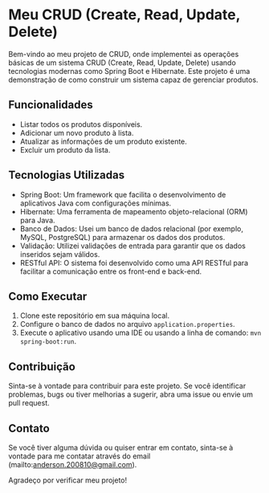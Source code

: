 # Meu CRUD (Create, Read, Update, Delete)

Bem-vindo ao meu projeto de CRUD, onde implementei as operações básicas de um sistema CRUD (Create, Read, Update, Delete) usando tecnologias modernas como Spring Boot e Hibernate. Este projeto é uma demonstração de como construir um sistema capaz de gerenciar produtos.

## Funcionalidades

- Listar todos os produtos disponíveis.
- Adicionar um novo produto à lista.
- Atualizar as informações de um produto existente.
- Excluir um produto da lista.

## Tecnologias Utilizadas

- Spring Boot: Um framework que facilita o desenvolvimento de aplicativos Java com configurações mínimas.
- Hibernate: Uma ferramenta de mapeamento objeto-relacional (ORM) para Java.
- Banco de Dados: Usei um banco de dados relacional (por exemplo, MySQL, PostgreSQL) para armazenar os dados dos produtos.
- Validação: Utilizei validações de entrada para garantir que os dados inseridos sejam válidos.
- RESTful API: O sistema foi desenvolvido como uma API RESTful para facilitar a comunicação entre os front-end e back-end.

## Como Executar

1. Clone este repositório em sua máquina local.
2. Configure o banco de dados no arquivo `application.properties`.
3. Execute o aplicativo usando uma IDE ou usando a linha de comando: `mvn spring-boot:run`.

## Contribuição

Sinta-se à vontade para contribuir para este projeto. Se você identificar problemas, bugs ou tiver melhorias a sugerir, abra uma issue ou envie um pull request.

## Contato

Se você tiver alguma dúvida ou quiser entrar em contato, sinta-se à vontade para me contatar através do email (mailto:anderson.200810@gmail.com).

Agradeço por verificar meu projeto!

